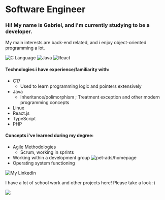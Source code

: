 # Software Engineer
### Hi! My name is **Gabriel**, and i'm currently studying to be a developer. 
My main interests are back-end related, and i enjoy object-oriented programming a lot.

![C Language](https://img.shields.io/badge/C-00599C?style=for-the-badge&logo=c&logoColor=white) ![Java](https://img.shields.io/badge/Java-ED8B00?style=for-the-badge&logo=openjdk&logoColor=white) ![React](https://img.shields.io/badge/React-20232A?style=for-the-badge&logo=react&logoColor=61DAFB)
#### Technologies i have experience/familiarity with:
- C17
  - Used to learn programming logic and pointers extensively
- Java 
  - Inheritance/polimorphism ; Treatment exception and other modern programming concepts
- Linux
- React.js 
- TypeScript
- PHP

#### Concepts i've learned during my degree:
- Agile Methodologies
  - Scrum, working in sprints
- Working within a development group ![pet-ads/homepage](https://github.com/pet-ads/homepage)
- Operating system functioning

![My LinkedIn](https://www.linkedin.com/in/gabriel-zanotim-manhani/)

I have a lot of school work and other projects here! Please take a look :)

[![](https://github-readme-stats.vercel.app/api?username=gabrmanh)](https://github.com/anuraghazra/github-readme-stats)


<!--
**gabrmanh/gabrmanh** is a ✨ _special_ ✨ repository because its `README.md` (this file) appears on your GitHub profile.

Here are some ideas to get you started:

- 🔭 I’m currently working on ...
- 🌱 I’m currently learning ...
- 👯 I’m looking to collaborate on ...
- 🤔 I’m looking for help with ...
- 💬 Ask me about ...
- 📫 How to reach me: ...
- 😄 Pronouns: ...
- ⚡ Fun fact: ...
-->
